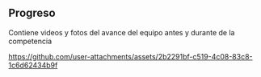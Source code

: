 ## Progreso

Contiene videos y fotos del avance del equipo antes y durante de la competencia 

https://github.com/user-attachments/assets/2b2291bf-c519-4c08-83c8-1c6d62434b9f

